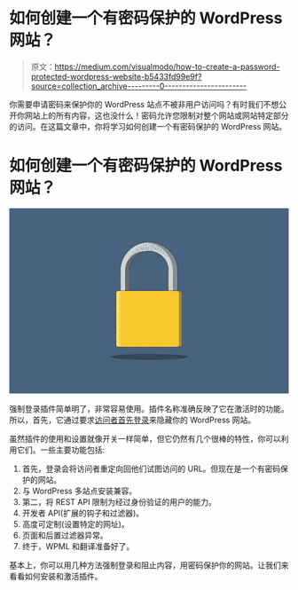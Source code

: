 # 如何创建一个有密码保护的 WordPress 网站？

> 原文：<https://medium.com/visualmodo/how-to-create-a-password-protected-wordpress-website-b5433fd99e9f?source=collection_archive---------0----------------------->

你需要申请密码来保护你的 WordPress 站点不被非用户访问吗？有时我们不想公开你网站上的所有内容，这也没什么！密码允许您限制对整个网站或网站特定部分的访问。在这篇文章中，你将学习如何创建一个有密码保护的 WordPress 网站。

# 如何创建一个有密码保护的 WordPress 网站？

![](img/e72ac03f788e21f126f2bd220b7cf79f.png)

强制登录插件简单明了，非常容易使用。插件名称准确反映了它在激活时的功能。所以，首先，它通过要求[访问者首先登录](https://visualmodo.com/knowledgebase/create-custom-login-page-wordpress/)来隐藏你的 WordPress 网站。

虽然插件的使用和设置就像开关一样简单，但它仍然有几个很棒的特性，你可以利用它们。一些主要功能包括:

1.  首先，登录会将访问者重定向回他们试图访问的 URL。但现在是一个有密码保护的网站。
2.  与 WordPress 多站点安装兼容。
3.  第二，将 REST API 限制为经过身份验证的用户的能力。
4.  开发者 API(扩展的钩子和过滤器)。
5.  高度可定制(设置特定的网址)。
6.  页面和后置过滤器异常。
7.  终于，WPML 和翻译准备好了。

基本上，你可以用几种方法强制登录和阻止内容，用密码保护你的网站。让我们来看看如何安装和激活插件。